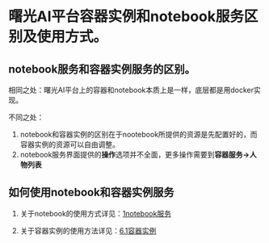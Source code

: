 # 曙光AI平台容器实例和notebook服务区别及使用方式。 
## notebook服务和容器实例服务的区别。  

相同之处：曙光AI平台上的容器和notebook本质上是一样，底层都是用docker实现。

不同之处：
1. notebook和容器实例的区别在于nootebook所提供的资源是先配置好的，而容器实例的资源可以自由调整。
2. notebook服务界面提供的**操作**选项并不全面，更多操作需要到**容器服务->人物列表**

## 如何使用notebook和容器实例服务
1. 关于notebook的使用方式详见：[1notebook服务](docs/tutorial/SothisAI/UsePlatform.md#1notebook服务)

2. 关于容器实例的使用方法详见：[6.1容器实例](docs/tutorial/SothisAI/UsePlatform.md#61容器实例)

